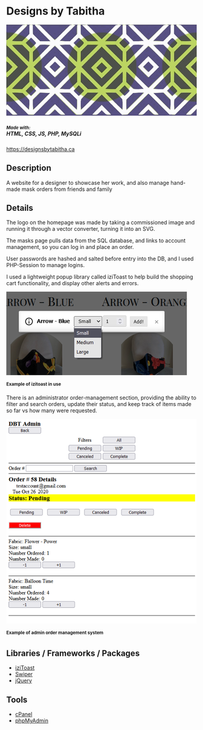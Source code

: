 <h1>Designs by Tabitha</h1>

<img src="https://raw.githubusercontent.com/PaulB-H/designsbytabitha/e7b6c6db1559b963a37d3fae6e2cfd7191b825b4/images/vector/header.svg" />

<h5><small>Made with:</small><br /> HTML, CSS, JS, PHP, MySQLi</h5>

<a href="https://designsbytabitha.ca" target="_blank">https://designsbytabitha.ca</a>

<h2>Description</h2>
<p>A website for a designer to showcase her work, and also manage hand-made mask orders from friends and family</p>

<h2>Details</h2>
<p>The logo on the homepage was made by taking a commissioned image and running it through a vector converter, turning it into an SVG.</p>

<p>The masks page pulls data from the SQL database, and links to account management, so you can log in and place an order.</p>
<p>User passwords are hashed and salted before entry into the DB, and I used PHP-Session to manage logins.</p>

<p>I used a lightweight popup library called iziToast to help build the shopping cart functionality, and display other alerts and errors.</p>
<img src="https://raw.githubusercontent.com/PaulB-H/designsbytabitha/master/images/readme_images/izitoast.PNG" alt="example of izitoast modal library in use" />
<p><sup><strong>Example of izitoast in use</strong></sup></p>

<p>There is an administrator order-management section, providing the ability to filter and search orders, update their status, and keep track of items made so far vs how many were requested.</p>
<img src="https://raw.githubusercontent.com/PaulB-H/designsbytabitha/master/images/readme_images/admin_order_details.PNG" alt="image of admin order management system" />
<p><sup><strong>Example of admin order management system</strong></sup></p>

<h2>Libraries / Frameworks / Packages</h2>
<ul>
<li><a href="https://github.com/marcelodolza/iziToast" target="_blank">iziToast</a></li>
<li><a href="https://github.com/nolimits4web/swiper" target="_blank">Swiper</a></li>
<li><a href="https://github.com/jquery/jquery" target="_blank">jQuery</a></li>
</ul>

<h2>Tools</h2>
<ul>
<li><a href="https://cpanel.net/" target="_blank">cPanel</a></li>
<li><a href="https://github.com/phpmyadmin/phpmyadmin" target="_blank">phpMyAdmin</a></li>
</ul>

